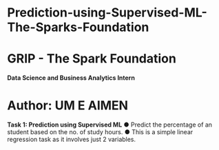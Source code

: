 # Prediction-using-Supervised-ML-The-Sparks-Foundation
#  GRIP - The Spark Foundation 
**Data Science and Business Analytics Intern** 
# Author: UM E AIMEN
**Task 1: Prediction using Supervised ML** 
● Predict the percentage of an student based on the no. of study hours.
● This is a simple linear regression task as it involves just 2 variables.
